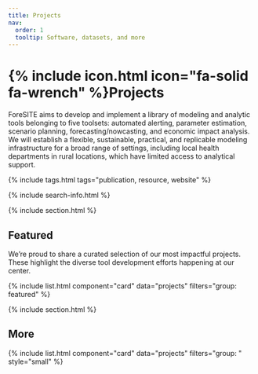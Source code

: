 ```yaml
---
title: Projects
nav:
  order: 1
  tooltip: Software, datasets, and more
---
```


# {% include icon.html icon="fa-solid fa-wrench" %}Projects

ForeSITE aims to develop and implement a library of modeling and analytic tools belonging to five toolsets:
automated alerting, parameter estimation, scenario planning, forecasting/nowcasting, and
economic impact analysis. We will establish a flexible, sustainable, practical, and replicable modeling infrastructure for a
broad range of settings, including local health departments in rural locations, which have limited
access to analytical support.

{% include tags.html tags="publication, resource, website" %}

{% include search-info.html %}

{% include section.html %}

## Featured

We’re proud to share a curated selection of our most impactful projects. These highlight the diverse tool development efforts happening at our center.

{% include list.html component="card" data="projects" filters="group: featured" %}

{% include section.html %}

## More

{% include list.html component="card" data="projects" filters="group: " style="small" %}
